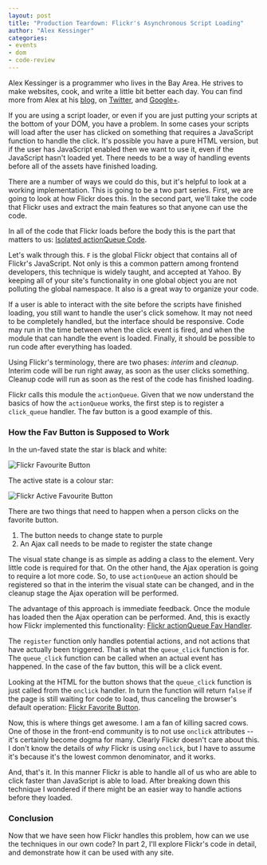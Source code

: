 ```yaml
---
layout: post
title: "Production Teardown: Flickr's Asynchronous Script Loading"
author: "Alex Kessinger"
categories: 
- events
- dom
- code-review
---
```


<div class="box">
Alex Kessinger is a programmer who lives in the Bay Area. He strives to make websites, cook, and write a little bit better each day. You can find more from Alex at his <a href="http://alexkessinger.net/">blog</a>, on <a href="http://twitter.com/voidfiles">Twitter</a>, and <a href="https://plus.google.com/108319722006237870403/posts">Google+</a>. 
</div>

If you are using a script loader, or even if you are just putting your scripts at the bottom of your DOM, you have a problem. In some cases your scripts will load after the user has clicked on something that requires a JavaScript function to handle the click. It's possible you have a pure HTML version, but if the user has JavaScript enabled then we want to use it, even if the JavaScript hasn't loaded yet. There needs to be a way of handling events before all of the assets have finished loading.

There are a number of ways we could do this, but it's helpful to look at a working implementation. This is going to be a two part series. First, we are going to look at how Flickr does this. In the second part, we'll take the code that Flickr uses and extract the main features so that anyone can use the code.

In all of the code that Flickr loads before the body this is the part that matters to us: [Isolated actionQueue Code](https://gist.github.com/1394593).

Let's walk through this. `F` is the global Flickr object that contains all of Flickr's JavaScript. Not only is this a common pattern among frontend developers, this technique is widely taught, and accepted at Yahoo. By keeping all of your site's functionality in one global object you are not polluting the global namespace. It also is a great way to organize your code.

If a user is able to interact with the site before the scripts have finished loading, you still want to handle the user's click somehow. It may not need to be completely handled, but the interface should be responsive. Code may run in the time between when the click event is fired, and when the module that can handle the event is loaded. Finally, it should be possible to run code after everything has loaded.

Using Flickr's terminology, there are two phases: _interim_ and _cleanup_. Interim code will be run right away, as soon as the user clicks something. Cleanup code will run as soon as the rest of the code has finished loading.

Flickr calls this module the `actionQueue`. Given that we now understand the basics of how the `actionQueue` works, the first step is to register a `click_queue` handler. The fav button is a good example of this.

### How the Fav Button is Supposed to Work

In the un-faved state the star is black and white:

![Flickr Favourite Button](http://dl.dropbox.com/u/133599/Screenshots/x1jg.png)

The active state is a colour star:

![Flickr Active Favourite Button](http://dl.dropbox.com/u/133599/Screenshots/_8wh.png)

There are two things that need to happen when a person clicks on the favorite button.

1. The button needs to change state to purple
2. An Ajax call needs to be made to register the state change

The visual state change is as simple as adding a class to the element. Very little code is required for that. On the other hand, the Ajax operation is going to require a lot more code. So, to use `actionQueue` an action should be registered so that in the interim the visual state can be changed, and in the cleanup stage the Ajax operation will be performed.

The advantage of this approach is immediate feedback. Once the module has loaded then the Ajax operation can be performed.  And, this is exactly how Flickr implemented this functionality: [Flickr actionQueue Fav Handler](https://gist.github.com/1394631).

The `register` function only handles potential actions, and not actions that have actually been triggered. That is what the `queue_click` function is for.  The `queue_click` function can be called when an actual event has happened. In the case of the fav button, this will be a click event.

Looking at the HTML for the button shows that the `queue_click` function is just called from the `onclick` handler. In turn the function will return `false` if the page is still waiting for code to load, thus canceling the browser's default operation: [Flickr Favorite Button](https://gist.github.com/1394649).

Now, this is where things get awesome. I am a fan of killing sacred cows. One of those in the front-end community is to not use `onclick` attributes -- it's certainly become dogma for many. Clearly Flickr doesn't care about this. I don't know the details of _why_ Flickr is using `onclick`, but I have to assume it's because it's the lowest common denominator, and it works.

And, that's it. In this manner Flickr is able to handle all of us who are able to click faster than JavaScript is able to load. After breaking down this technique I wondered if there might be an easier way to handle actions before they loaded.

### Conclusion

Now that we have seen how Flickr handles this problem, how can we use the techniques in our own code? In part 2, I'll explore Flickr's code in detail, and demonstrate how it can be used with any site.


